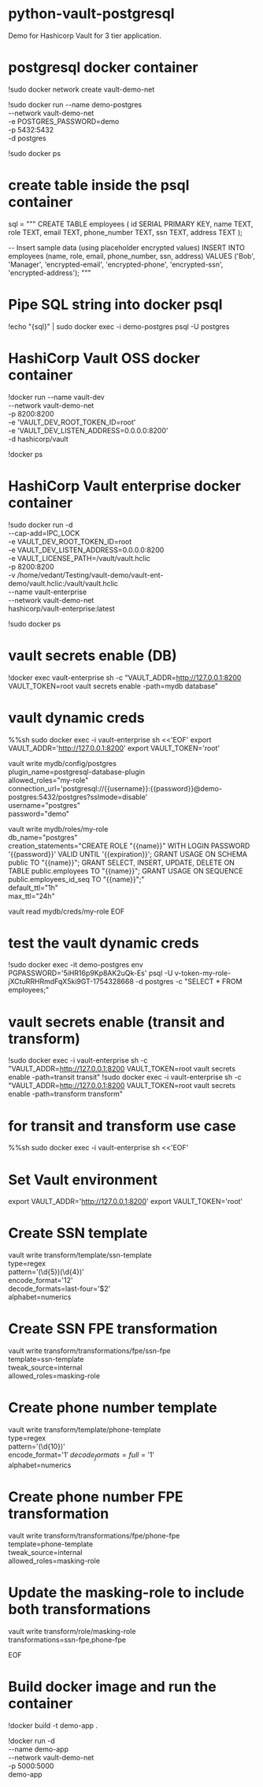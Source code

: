 # python-vault-postgresql
Demo for Hashicorp Vault for 3 tier application.

# postgresql docker container
!sudo docker network create vault-demo-net

!sudo docker run --name demo-postgres \
  --network vault-demo-net \
  -e POSTGRES_PASSWORD=demo \
  -p 5432:5432 \
  -d postgres

!sudo docker ps

# create table inside the psql container
sql = """
CREATE TABLE employees (
    id SERIAL PRIMARY KEY,
    name TEXT,
    role TEXT,
    email TEXT,
    phone_number TEXT,
    ssn TEXT,
    address TEXT
);

-- Insert sample data (using placeholder encrypted values)
INSERT INTO employees (name, role, email, phone_number, ssn, address) 
VALUES ('Bob', 'Manager', 'encrypted-email', 'encrypted-phone', 'encrypted-ssn', 'encrypted-address');
"""

# Pipe SQL string into docker psql
!echo "{sql}" | sudo docker exec -i demo-postgres psql -U postgres

# HashiCorp Vault OSS docker container
!docker run --name vault-dev \
  --network vault-demo-net \
  -p 8200:8200 \
  -e 'VAULT_DEV_ROOT_TOKEN_ID=root' \
  -e 'VAULT_DEV_LISTEN_ADDRESS=0.0.0.0:8200' \
  -d hashicorp/vault

!docker ps

# HashiCorp Vault enterprise docker container
!sudo docker run -d \
  --cap-add=IPC_LOCK \
  -e VAULT_DEV_ROOT_TOKEN_ID=root \
  -e VAULT_DEV_LISTEN_ADDRESS=0.0.0.0:8200 \
  -e VAULT_LICENSE_PATH=/vault/vault.hclic \
  -p 8200:8200 \
  -v /home/vedant/Testing/vault-demo/vault-ent-demo/vault.hclic:/vault/vault.hclic \
  --name vault-enterprise \
  --network vault-demo-net \
  hashicorp/vault-enterprise:latest

!sudo docker ps

# vault secrets enable (DB)
!docker exec vault-enterprise sh -c "VAULT_ADDR=http://127.0.0.1:8200 VAULT_TOKEN=root vault secrets enable -path=mydb database"

# vault dynamic creds
%%sh
sudo docker exec -i vault-enterprise sh <<'EOF'
export VAULT_ADDR='http://127.0.0.1:8200'
export VAULT_TOKEN='root'

vault write mydb/config/postgres \
  plugin_name=postgresql-database-plugin \
  allowed_roles="my-role" \
  connection_url='postgresql://{{username}}:{{password}}@demo-postgres:5432/postgres?sslmode=disable' \
  username="postgres" \
  password="demo"

vault write mydb/roles/my-role \
  db_name="postgres" \
  creation_statements="CREATE ROLE \"{{name}}\" WITH LOGIN PASSWORD '{{password}}' VALID UNTIL '{{expiration}}'; GRANT USAGE ON SCHEMA public TO \"{{name}}\"; GRANT SELECT, INSERT, UPDATE, DELETE ON TABLE public.employees TO \"{{name}}\"; GRANT USAGE ON SEQUENCE public.employees_id_seq TO \"{{name}}\";" \
  default_ttl="1h" \
  max_ttl="24h"

vault read mydb/creds/my-role
EOF

# test the vault dynamic creds
!sudo docker exec -it demo-postgres env PGPASSWORD='5iHR16p9Kp8AK2uQk-Es' psql -U v-token-my-role-jXCtuRRHRmdFqX5ki9GT-1754328668 -d postgres -c "SELECT * FROM employees;"

# vault secrets enable (transit and transform)
!sudo docker exec -i vault-enterprise sh -c "VAULT_ADDR=http://127.0.0.1:8200 VAULT_TOKEN=root vault secrets enable -path=transit transit"
!sudo docker exec -i vault-enterprise sh -c "VAULT_ADDR=http://127.0.0.1:8200 VAULT_TOKEN=root vault secrets enable -path=transform transform"

# for transit and transform use case
%%sh
sudo docker exec -i vault-enterprise sh <<'EOF'
# Set Vault environment
export VAULT_ADDR='http://127.0.0.1:8200'
export VAULT_TOKEN='root'

# Create SSN template
vault write transform/template/ssn-template \
  type=regex \
  pattern='(\d{5})(\d{4})' \
  encode_format='$1$2' \
  decode_formats=last-four='$2' \
  alphabet=numerics

# Create SSN FPE transformation
vault write transform/transformations/fpe/ssn-fpe \
  template=ssn-template \
  tweak_source=internal \
  allowed_roles=masking-role

# Create phone number template
vault write transform/template/phone-template \
  type=regex \
  pattern='(\d{10})' \
  encode_format='$1' \
  decode_formats=full='$1' \
  alphabet=numerics

# Create phone number FPE transformation
vault write transform/transformations/fpe/phone-fpe \
  template=phone-template \
  tweak_source=internal \
  allowed_roles=masking-role

# Update the masking-role to include both transformations
vault write transform/role/masking-role \
  transformations=ssn-fpe,phone-fpe

EOF

# Build docker image and run the container
!docker build -t demo-app .

!docker run -d \
  --name demo-app \
  --network vault-demo-net \
  -p 5000:5000 \
  demo-app

